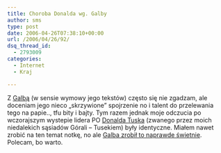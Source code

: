 ```yaml
---
title: Choroba Donalda wg. Galby
author: sms
type: post
date: 2006-04-26T07:38:10+00:00
url: /2006/04/26/92/
dsq_thread_id:
  - 2793009
categories:
  - Internet
  - Kraj

---
```

Z <a target="_blank" href="http://galba.blox.pl/">Galbą</a> (w sensie wymowy jego tekstów) często się nie zgadzam, ale doceniam jego nieco &#8222;skrzywione&#8221; spojrzenie no i talent do przelewania tego na papie.., tfu bity i bajty. Tym razem jednak moje odczucia po wczorajszym wystepie lidera PO <a target="_blank" href="http://pl.wikipedia.org/wiki/Donald_Tusk">Donalda Tuska</a> (zwanego przez moich niedalekich sąsiadów Górali &#8211; Tusekiem) były identyczne. Miałem nawet zrobić na ten temat notkę, no ale <a target="_blank" href="http://galba.blox.pl/2006/04/Kto-nam-otrul-Donalda.html">Galba zrobił to naprawde świetnie</a>. Polecam, bo warto.